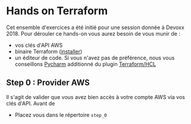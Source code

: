 # Hands on Terraform

Cet ensemble d'exercices a été initié pour une session donnée à Devoxx 2018. Pour dérouler ce hands-on
vous aurez besoin de vous munir de :

* vos clés d'API AWS
* binaire Terraform ([installer](https://www.terraform.io/downloads.html))
* un éditeur de code. Si vous n'avez pas de préférence, nous vous conseillons [Pycharm](https://www.jetbrains.com/pycharm/download/#section=linux)
additionné du plugin [Terraform/HCL](https://plugins.jetbrains.com/plugin/7808-hashicorp-terraform--hcl-language-support)

## Step 0 : Provider AWS

Il s'agit de valider que vous avez bien accès à votre compte AWS via vos clés d'API. Avant de

* Placez vous dans le répertoire `step_0`
